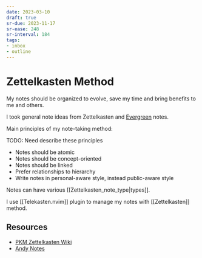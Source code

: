 ```yaml
---
date: 2023-03-10
draft: true
sr-due: 2023-11-17
sr-ease: 248
sr-interval: 184
tags:
- inbox
- outline
---
```


# Zettelkasten Method

My notes should be organized to evolve, save my time and bring benefits to me
and others.

I took general note ideas from Zettelkasten and
[Evergreen](https://notes.andymatuschak.org/About_these_notes) notes.

Main principles of my note-taking method:

TODO: Need describe these principles

- Notes should be atomic
- Notes should be concept-oriented
- Notes should be linked
- Prefer relationships to hierarchy
- Write notes in personal-aware style, instead public-aware style

Notes can have various [[Zettelkasten_note_type|types]].

I use [[Telekasten.nvim]] plugin to manage my notes with [[Zettelkasten]] method.

## Resources

- [PKM Zettelkasten Wiki](https://zk.zettel.page/)
- [Andy Notes](https://notes.andymatuschak.org/About_these_notes)
